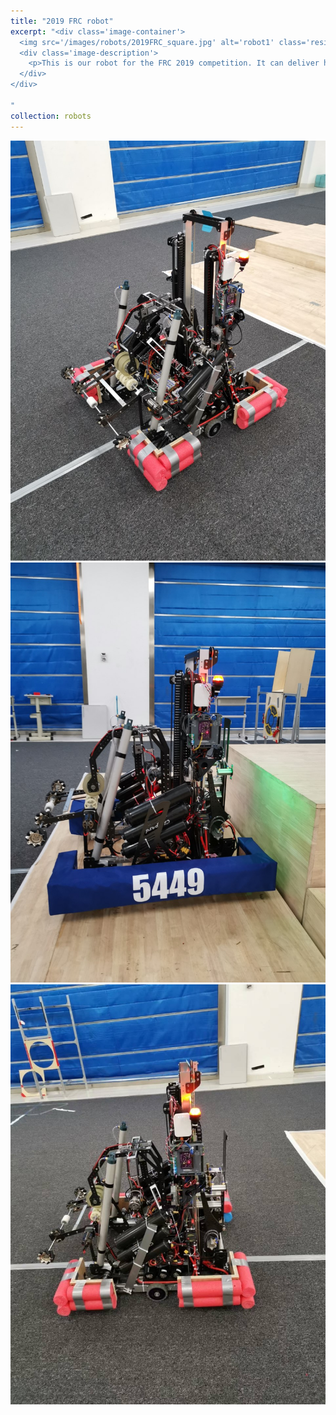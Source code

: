 ```yaml
---
title: "2019 FRC robot"
excerpt: "<div class='image-container'>
  <img src='/images/robots/2019FRC_square.jpg' alt='robot1' class='resizable-image'>
  <div class='image-description'>
    <p>This is our robot for the FRC 2019 competition. It can deliver hatch panels and fuels(big inflated balls) over the competition field. It re-uses the elevator to push its back wheels up the climbing zone and use the giant cylinders to climb. In particular, we achieved autonomous pose drive using a double PID loop. </p>
  </div>
</div>

"
collection: robots
---
```

![image](../images/robots/2019FRC.jpg)
![image](../images/robots/2019FRC2.jpg)
![image](../images/robots/2019FRC3.jpg)


